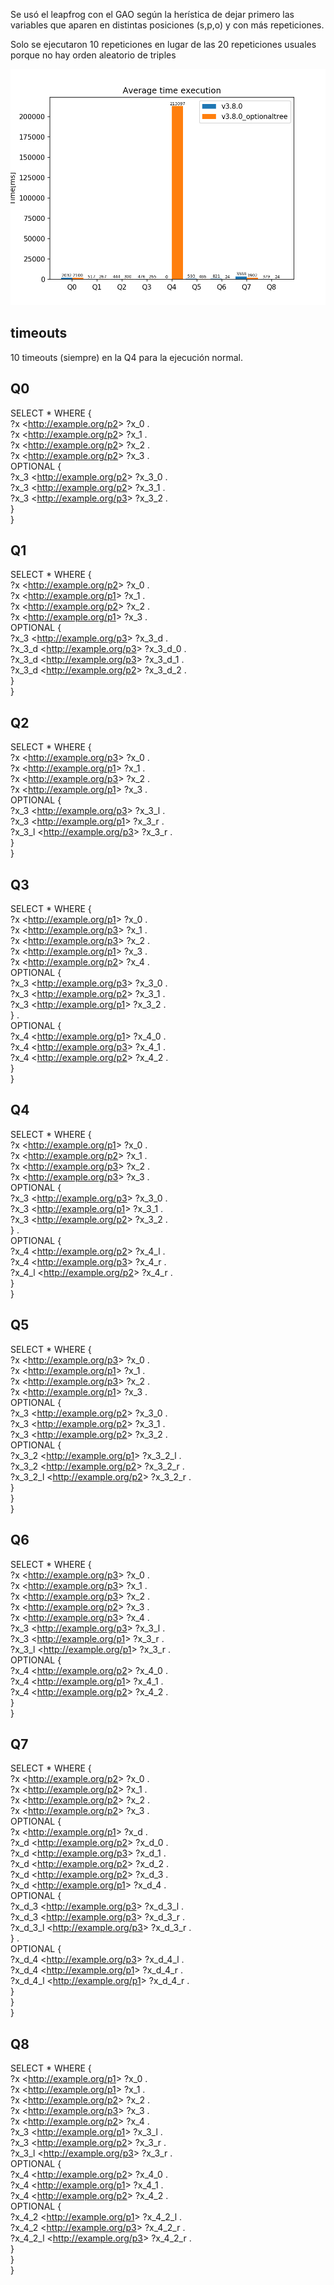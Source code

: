 Se usó el leapfrog con el GAO según la herística de dejar primero las variables que aparen en distintas posiciones (s,p,o) y con más repeticiones.

Solo se ejecutaron 10 repeticiones en lugar de las 20 repeticiones usuales porque no hay orden aleatorio de triples

![average](hot/average.png)  

## timeouts
10 timeouts (siempre) en la Q4 para la ejecución normal.

## Q0     
SELECT * WHERE {   
    ?x <<http://example.org/p2>> ?x_0 .    
    ?x <<http://example.org/p2>> ?x_1 .    
    ?x <<http://example.org/p2>> ?x_2 .    
    ?x <<http://example.org/p2>> ?x_3 .    
    OPTIONAL {   
        ?x_3 <<http://example.org/p2>> ?x_3_0 .    
        ?x_3 <<http://example.org/p2>> ?x_3_1 .    
        ?x_3 <<http://example.org/p3>> ?x_3_2 .    
    }   
}  
  
  
## Q1  
SELECT * WHERE {   
    ?x <<http://example.org/p2>> ?x_0 .    
    ?x <<http://example.org/p1>> ?x_1 .    
    ?x <<http://example.org/p2>> ?x_2 .    
    ?x <<http://example.org/p1>> ?x_3 .    
    OPTIONAL {   
        ?x_3 <<http://example.org/p3>> ?x_3_d .   
        ?x_3_d <<http://example.org/p3>> ?x_3_d_0 .   
        ?x_3_d <<http://example.org/p3>> ?x_3_d_1 .   
        ?x_3_d <<http://example.org/p2>> ?x_3_d_2 .   
    }  
}  
  
  
## Q2  
SELECT * WHERE {  
    ?x <<http://example.org/p3>> ?x_0 .   
    ?x <<http://example.org/p1>> ?x_1 .    
    ?x <<http://example.org/p3>> ?x_2 .   
    ?x <<http://example.org/p1>> ?x_3 .   
    OPTIONAL {  
        ?x_3 <<http://example.org/p3>> ?x_3_l .  
        ?x_3 <<http://example.org/p1>> ?x_3_r .  
        ?x_3_l <<http://example.org/p3>> ?x_3_r .  
    }   
}  
  
## Q3  
SELECT * WHERE {  
    ?x <<http://example.org/p1>> ?x_0 .    
    ?x <<http://example.org/p3>> ?x_1 .    
    ?x <<http://example.org/p3>> ?x_2 .    
    ?x <<http://example.org/p1>> ?x_3 .    
    ?x <<http://example.org/p2>> ?x_4 .    
    OPTIONAL {   
        ?x_3 <<http://example.org/p3>> ?x_3_0 .    
        ?x_3 <<http://example.org/p2>> ?x_3_1 .    
        ?x_3 <<http://example.org/p1>> ?x_3_2 .    
    } .   
    OPTIONAL {   
        ?x_4 <<http://example.org/p1>> ?x_4_0 .    
        ?x_4 <<http://example.org/p3>> ?x_4_1 .    
        ?x_4 <<http://example.org/p2>> ?x_4_2 .    
    }   
}  
  
## Q4  
SELECT * WHERE {   
    ?x <<http://example.org/p1>> ?x_0 .    
    ?x <<http://example.org/p2>> ?x_1 .    
    ?x <<http://example.org/p3>> ?x_2 .    
    ?x <<http://example.org/p3>> ?x_3 .    
    OPTIONAL {  
        ?x_3 <<http://example.org/p3>> ?x_3_0 .    
        ?x_3 <<http://example.org/p1>> ?x_3_1 .    
        ?x_3 <<http://example.org/p2>> ?x_3_2 .    
    } .   
    OPTIONAL {   
        ?x_4 <<http://example.org/p2>> ?x_4_l .    
        ?x_4 <<http://example.org/p3>> ?x_4_r .    
        ?x_4_l <<http://example.org/p2>> ?x_4_r .    
    }  
}  
  
## Q5  
SELECT * WHERE {   
    ?x <<http://example.org/p3>> ?x_0 .    
    ?x <<http://example.org/p1>> ?x_1 .    
    ?x <<http://example.org/p3>> ?x_2 .    
    ?x <<http://example.org/p1>> ?x_3 .    
    OPTIONAL {   
        ?x_3 <<http://example.org/p2>> ?x_3_0 .    
        ?x_3 <<http://example.org/p2>> ?x_3_1 .    
        ?x_3 <<http://example.org/p2>> ?x_3_2 .    
        OPTIONAL {   
            ?x_3_2 <<http://example.org/p1>> ?x_3_2_l .    
            ?x_3_2 <<http://example.org/p2>> ?x_3_2_r .    
            ?x_3_2_l <<http://example.org/p2>> ?x_3_2_r .    
        }   
    }   
}     
  
## Q6  
SELECT * WHERE {   
    ?x <<http://example.org/p3>> ?x_0 .    
    ?x <<http://example.org/p3>> ?x_1 .    
    ?x <<http://example.org/p3>> ?x_2 .    
    ?x <<http://example.org/p2>> ?x_3 .    
    ?x <<http://example.org/p3>> ?x_4 .    
    ?x_3 <<http://example.org/p3>> ?x_3_l .    
    ?x_3 <<http://example.org/p1>> ?x_3_r .    
    ?x_3_l <<http://example.org/p1>> ?x_3_r .    
    OPTIONAL {   
        ?x_4 <<http://example.org/p2>> ?x_4_0 .    
        ?x_4 <<http://example.org/p1>> ?x_4_1 .    
        ?x_4 <<http://example.org/p2>> ?x_4_2 .    
    }   
}  
  
## Q7  
SELECT * WHERE {  
    ?x <<http://example.org/p2>> ?x_0 .    
    ?x <<http://example.org/p2>> ?x_1 .    
    ?x <<http://example.org/p2>> ?x_2 .    
    ?x <<http://example.org/p2>> ?x_3 .    
    OPTIONAL {   
        ?x <<http://example.org/p1>> ?x_d .    
        ?x_d <<http://example.org/p2>> ?x_d_0 .    
        ?x_d <<http://example.org/p3>> ?x_d_1 .    
        ?x_d <<http://example.org/p2>> ?x_d_2 .    
        ?x_d <<http://example.org/p2>> ?x_d_3 .    
        ?x_d <<http://example.org/p1>> ?x_d_4 .    
        OPTIONAL {   
            ?x_d_3 <<http://example.org/p3>> ?x_d_3_l .    
            ?x_d_3 <<http://example.org/p3>> ?x_d_3_r .    
            ?x_d_3_l <<http://example.org/p3>> ?x_d_3_r .    
        } .   
        OPTIONAL {   
            ?x_d_4 <<http://example.org/p3>> ?x_d_4_l .    
            ?x_d_4 <<http://example.org/p1>> ?x_d_4_r .    
            ?x_d_4_l <<http://example.org/p1>> ?x_d_4_r .    
        }   
    }   
}  
  
## Q8  
SELECT * WHERE {   
    ?x <<http://example.org/p1>> ?x_0 .    
    ?x <<http://example.org/p1>> ?x_1 .    
    ?x <<http://example.org/p2>> ?x_2 .    
    ?x <<http://example.org/p3>> ?x_3 .    
    ?x <<http://example.org/p2>> ?x_4 .    
    ?x_3 <<http://example.org/p1>> ?x_3_l .    
    ?x_3 <<http://example.org/p2>> ?x_3_r .    
    ?x_3_l <<http://example.org/p3>> ?x_3_r .    
    OPTIONAL {   
        ?x_4 <<http://example.org/p2>> ?x_4_0 .    
        ?x_4 <<http://example.org/p1>> ?x_4_1 .    
        ?x_4 <<http://example.org/p2>> ?x_4_2 .    
        OPTIONAL {   
            ?x_4_2 <<http://example.org/p1>> ?x_4_2_l .    
            ?x_4_2 <<http://example.org/p3>> ?x_4_2_r .    
            ?x_4_2_l <<http://example.org/p3>> ?x_4_2_r .    
        }   
    }   
}   

